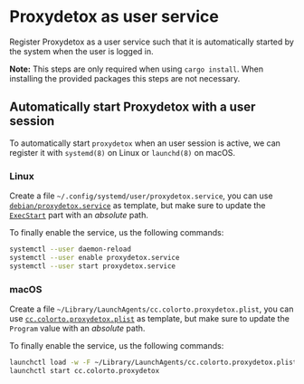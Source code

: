 # Proxydetox as user service

Register Proxydetox as a user service such that it is automatically started by
the system when the user is logged in.

**Note:** This steps are only required when using `cargo install`. When installing the provided
packages this steps are not necessary.

## Automatically start Proxydetox with a user session

To automatically start `proxydetox` when an user session is active, we can
register it with `systemd(8)` on Linux or `launchd(8)` on macOS.

### Linux

Create a file `~/.config/systemd/user/proxydetox.service`, you can use
[`debian/proxydetox.service`][service] as template, but make sure to update the
[`ExecStart`][execstart] part with an *absolute* path.

To finally enable the service, us the following commands:

```sh
systemctl --user daemon-reload
systemctl --user enable proxydetox.service
systemctl --user start proxydetox.service
```

### macOS

Create a file `~/Library/LaunchAgents/cc.colorto.proxydetox.plist`, you can use
[`cc.colorto.proxydetox.plist`][plist] as template, but make sure to update the 
`Program` value with an *absolute* path.

To finally enable the service, us the following commands:

```sh
launchctl load -w -F ~/Library/LaunchAgents/cc.colorto.proxydetox.plist
launchctl start cc.colorto.proxydetox
```

[service]: https://github.com/kiron1/proxydetox/blob/main/debian/proxydetox.service "proxydetox.service file"
[execstart]: https://man7.org/linux/man-pages/man5/systemd.service.5.html "man 5 systemd.service"
[plist]: https://github.com/kiron1/proxydetox/blob/main/pkg/macos/cc.colorto.proxydetox.plist "proxydetox launchd plist file"
